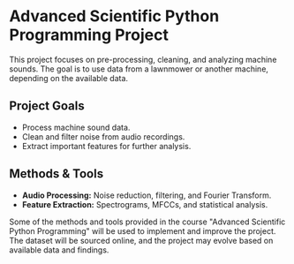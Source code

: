 # Advanced Scientific Python Programming Project

This project focuses on pre-processing, cleaning, and analyzing machine sounds. The goal is to use data from a lawnmower or another machine, depending on the available data.

## Project Goals
- Process machine sound data.
- Clean and filter noise from audio recordings.
- Extract important features for further analysis.

## Methods & Tools
- **Audio Processing:** Noise reduction, filtering, and Fourier Transform.
- **Feature Extraction:** Spectrograms, MFCCs, and statistical analysis.

Some of the methods and tools provided in the course "Advanced Scientific Python Programming" will be used to implement and improve the project. The dataset will be sourced online, and the project may evolve based on available data and findings.
